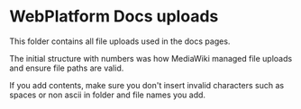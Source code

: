 # WebPlatform Docs uploads

This folder contains all file uploads used in the docs pages.

The initial structure with numbers was how MediaWiki managed file uploads and ensure file paths are valid.

If you add contents, make sure you don't insert invalid characters such as spaces or non ascii in folder and file names you add.

